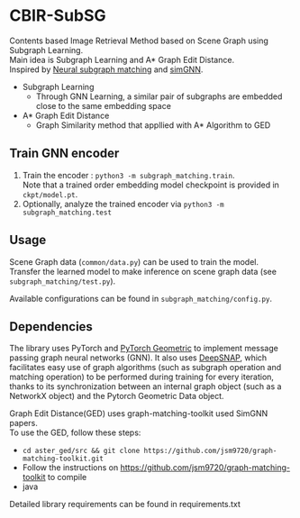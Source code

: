 # CBIR-SubSG
Contents based Image Retrieval Method based on Scene Graph using Subgraph Learning.   
Main idea is Subgraph Learning and A* Graph Edit Distance.   
Inspired by [Neural subgraph matching](http://snap.stanford.edu/subgraph-matching/) and [simGNN](https://arxiv.org/abs/1808.05689).   
- Subgraph Learning
  - Through GNN Learning, a similar pair of subgraphs are embedded close to the same embedding space
- A* Graph Edit Distance
  - Graph Similarity method that appllied with A* Algorithm to GED

## Train GNN encoder
1. Train the encoder : `python3 -m subgraph_matching.train`.    
Note that a trained order embedding model checkpoint is provided in `ckpt/model.pt`.
2. Optionally, analyze the trained encoder via `python3 -m subgraph_matching.test`

## Usage
Scene Graph data (`common/data.py`) can be used to train the model.   
Transfer the learned model to make inference on scene graph data (see `subgraph_matching/test.py`).

Available configurations can be found in `subgraph_matching/config.py`.

## Dependencies
The library uses PyTorch and [PyTorch Geometric](https://github.com/rusty1s/pytorch_geometric) to implement message passing graph neural networks (GNN). 
It also uses [DeepSNAP](https://github.com/snap-stanford/deepsnap), which facilitates easy use
of graph algorithms (such as subgraph operation and matching operation) to be performed during training for every iteration, 
thanks to its synchronization between an internal graph object (such as a NetworkX object) and the Pytorch Geometric Data object.

Graph Edit Distance(GED) uses graph-matching-toolkit used SimGNN papers.  
To use the GED, follow these steps:  
- `cd aster_ged/src && git clone https://github.com/jsm9720/graph-matching-toolkit.git`  
- Follow the instructions on https://github.com/jsm9720/graph-matching-toolkit to compile  
- java

Detailed library requirements can be found in requirements.txt   
